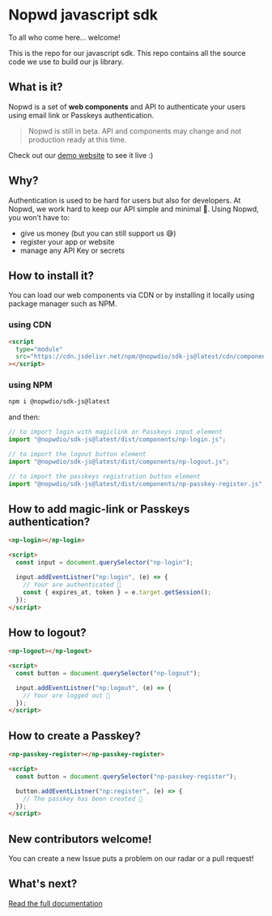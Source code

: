 # Nopwd javascript sdk

To all who come here... welcome!

This is the repo for our javascript sdk.
This repo contains all the source code we use to build our js library.

## What is it?

Nopwd is a set of **web components** and API to authenticate your users using email link or Passkeys authentication.

> Nopwd is still in beta. API and components may change and not production ready at this time.

Check out our [demo website](https://nopwd.rocks) to see it live :)

## Why?

Authentication is used to be hard for users but also for developers. At Nopwd, we work hard to keep our API simple and minimal 💆.
Using Nopwd, you won’t have to:

- give us money (but you can still support us 😅)
- register your app or website
- manage any API Key or secrets

## How to install it?

You can load our web components via CDN or by installing it locally using package manager such as NPM.

### using CDN

```html
<script
  type="module"
  src="https://cdn.jsdelivr.net/npm/@nopwdio/sdk-js@latest/cdn/components/np-email-auth.js"
></script>
```

### using NPM

```bash
npm i @nopwdio/sdk-js@latest
```

and then:

```js
// to import login with magiclink or Passkeys input element
import "@nopwdio/sdk-js@latest/dist/components/np-login.js";

// to import the logout button element
import "@nopwdio/sdk-js@latest/dist/components/np-logout.js";

// to import the passkeys registration button element
import "@nopwdio/sdk-js@latest/dist/components/np-passkey-register.js";
```

## How to add magic-link or Passkeys authentication?

```html
<np-login></np-login>

<script>
  const input = document.querySelector("np-login");

  input.addEventListner("np:login", (e) => {
    // Your are authenticated 🎉
    const { expires_at, token } = e.target.getSession();
  });
</script>
```

## How to logout?

```html
<np-logout></np-logout>

<script>
  const button = document.querySelector("np-logout");

  input.addEventListner("np:logout", (e) => {
    // Your are logged out 🎉
  });
</script>
```

## How to create a Passkey?

```html
<np-passkey-register></np-passkey-register>

<script>
  const button = document.querySelector("np-passkey-register");

  button.addEventListner("np:register", (e) => {
    // The passkey has been created 🎉
  });
</script>
```

## New contributors welcome!

You can create a new Issue puts a problem on our radar or a pull request!

## What's next?

[Read the full documentation](https://dev.nopwd.io)
